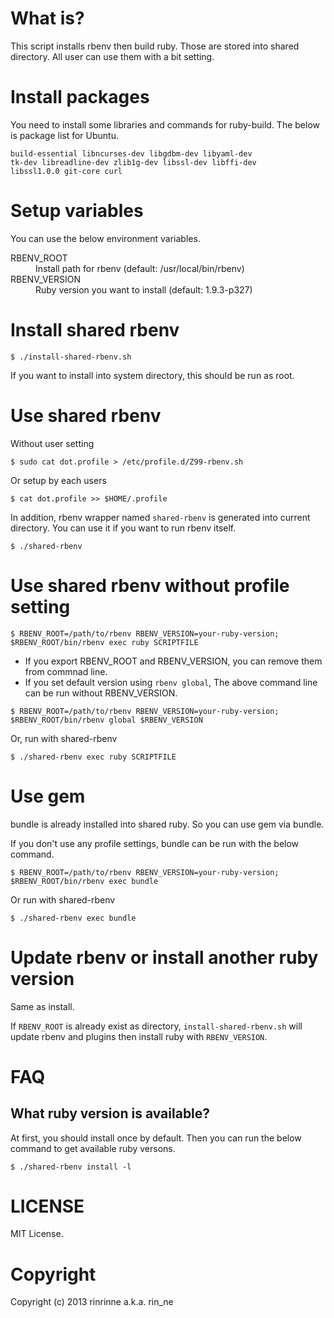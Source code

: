 What is?
===========================

This script installs rbenv then build ruby. Those are stored into shared directory. All user can use them with a bit setting.

Install packages
===========================

You need to install some libraries and commands for ruby-build. The below is package list for Ubuntu.

    build-essential libncurses-dev libgdbm-dev libyaml-dev
    tk-dev libreadline-dev zlib1g-dev libssl-dev libffi-dev
    libssl1.0.0 git-core curl

Setup variables
===========================

You can use the below environment variables.

<dl>
  <dt>RBENV_ROOT</dt>
  <dd>Install path for rbenv (default: /usr/local/bin/rbenv)</dd>
  <dt>RBENV_VERSION</dt>
  <dd>Ruby version you want to install (default: 1.9.3-p327)</dd>
</dl>

Install shared rbenv
===========================

```
$ ./install-shared-rbenv.sh
```

If you want to install into system directory, this should be run as root.


Use shared rbenv
===========================

Without user setting
```
$ sudo cat dot.profile > /etc/profile.d/Z99-rbenv.sh
```

Or setup by each users
```
$ cat dot.profile >> $HOME/.profile
```

In addition, rbenv wrapper named `shared-rbenv` is generated into current directory. You can use it if you want to run rbenv itself.

```
$ ./shared-rbenv
```

Use shared rbenv without profile setting
============================

```
$ RBENV_ROOT=/path/to/rbenv RBENV_VERSION=your-ruby-version; $RBENV_ROOT/bin/rbenv exec ruby SCRIPTFILE
```

* If you export RBENV_ROOT and RBENV_VERSION, you can remove them from commnad line.
* If you set default version using `rbenv global`, The above command line can be run without RBENV_VERSION.

```
$ RBENV_ROOT=/path/to/rbenv RBENV_VERSION=your-ruby-version; $RBENV_ROOT/bin/rbenv global $RBENV_VERSION
```

Or, run with shared-rbenv

```
$ ./shared-rbenv exec ruby SCRIPTFILE
```

Use gem
===========================

bundle is already installed into shared ruby. So you can use gem via bundle.

If you don't use any profile settings, bundle can be run with the below command.

```
$ RBENV_ROOT=/path/to/rbenv RBENV_VERSION=your-ruby-version; $RBENV_ROOT/bin/rbenv exec bundle
```

Or run with shared-rbenv

```
$ ./shared-rbenv exec bundle
```

Update rbenv or install another ruby version
===========================

Same as install.

If `RBENV_ROOT` is already exist as directory, `install-shared-rbenv.sh` will update rbenv and plugins then install ruby with `RBENV_VERSION`.

FAQ
===========================

## What ruby version is available?

At first, you should install once by default. Then you can run the below command to get available ruby versons.

```
$ ./shared-rbenv install -l
```

LICENSE
==========================

MIT License.


Copyright
==========================

Copyright (c) 2013 rinrinne a.k.a. rin_ne
